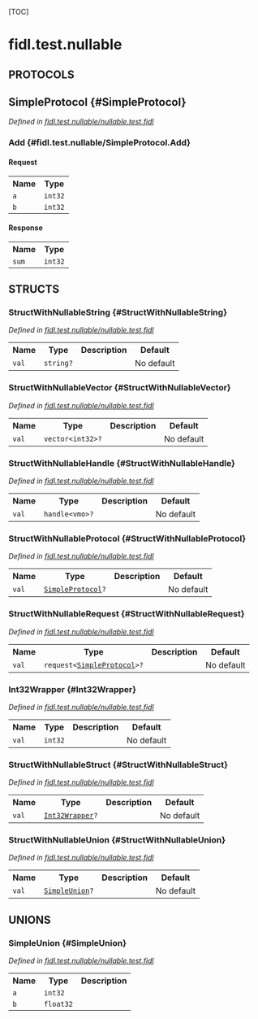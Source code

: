 [TOC]

# fidl.test.nullable


## **PROTOCOLS**

## SimpleProtocol {#SimpleProtocol}
*Defined in [fidl.test.nullable/nullable.test.fidl](https://fuchsia.googlesource.com/fuchsia/+/master/nullable.test.fidl#17)*


### Add {#fidl.test.nullable/SimpleProtocol.Add}


#### Request
<table>
    <tr><th>Name</th><th>Type</th></tr>
    <tr>
            <td><code>a</code></td>
            <td>
                <code>int32</code>
            </td>
        </tr><tr>
            <td><code>b</code></td>
            <td>
                <code>int32</code>
            </td>
        </tr></table>


#### Response
<table>
    <tr><th>Name</th><th>Type</th></tr>
    <tr>
            <td><code>sum</code></td>
            <td>
                <code>int32</code>
            </td>
        </tr></table>



## **STRUCTS**

### StructWithNullableString {#StructWithNullableString}
*Defined in [fidl.test.nullable/nullable.test.fidl](https://fuchsia.googlesource.com/fuchsia/+/master/nullable.test.fidl#5)*



<table>
    <tr><th>Name</th><th>Type</th><th>Description</th><th>Default</th></tr><tr>
            <td><code>val</code></td>
            <td>
                <code>string?</code>
            </td>
            <td></td>
            <td>No default</td>
        </tr>
</table>

### StructWithNullableVector {#StructWithNullableVector}
*Defined in [fidl.test.nullable/nullable.test.fidl](https://fuchsia.googlesource.com/fuchsia/+/master/nullable.test.fidl#9)*



<table>
    <tr><th>Name</th><th>Type</th><th>Description</th><th>Default</th></tr><tr>
            <td><code>val</code></td>
            <td>
                <code>vector&lt;int32&gt;?</code>
            </td>
            <td></td>
            <td>No default</td>
        </tr>
</table>

### StructWithNullableHandle {#StructWithNullableHandle}
*Defined in [fidl.test.nullable/nullable.test.fidl](https://fuchsia.googlesource.com/fuchsia/+/master/nullable.test.fidl#13)*



<table>
    <tr><th>Name</th><th>Type</th><th>Description</th><th>Default</th></tr><tr>
            <td><code>val</code></td>
            <td>
                <code>handle&lt;vmo&gt;?</code>
            </td>
            <td></td>
            <td>No default</td>
        </tr>
</table>

### StructWithNullableProtocol {#StructWithNullableProtocol}
*Defined in [fidl.test.nullable/nullable.test.fidl](https://fuchsia.googlesource.com/fuchsia/+/master/nullable.test.fidl#21)*



<table>
    <tr><th>Name</th><th>Type</th><th>Description</th><th>Default</th></tr><tr>
            <td><code>val</code></td>
            <td>
                <code><a class='link' href='#SimpleProtocol'>SimpleProtocol</a>?</code>
            </td>
            <td></td>
            <td>No default</td>
        </tr>
</table>

### StructWithNullableRequest {#StructWithNullableRequest}
*Defined in [fidl.test.nullable/nullable.test.fidl](https://fuchsia.googlesource.com/fuchsia/+/master/nullable.test.fidl#25)*



<table>
    <tr><th>Name</th><th>Type</th><th>Description</th><th>Default</th></tr><tr>
            <td><code>val</code></td>
            <td>
                <code>request&lt;<a class='link' href='#SimpleProtocol'>SimpleProtocol</a>&gt;?</code>
            </td>
            <td></td>
            <td>No default</td>
        </tr>
</table>

### Int32Wrapper {#Int32Wrapper}
*Defined in [fidl.test.nullable/nullable.test.fidl](https://fuchsia.googlesource.com/fuchsia/+/master/nullable.test.fidl#29)*



<table>
    <tr><th>Name</th><th>Type</th><th>Description</th><th>Default</th></tr><tr>
            <td><code>val</code></td>
            <td>
                <code>int32</code>
            </td>
            <td></td>
            <td>No default</td>
        </tr>
</table>

### StructWithNullableStruct {#StructWithNullableStruct}
*Defined in [fidl.test.nullable/nullable.test.fidl](https://fuchsia.googlesource.com/fuchsia/+/master/nullable.test.fidl#33)*



<table>
    <tr><th>Name</th><th>Type</th><th>Description</th><th>Default</th></tr><tr>
            <td><code>val</code></td>
            <td>
                <code><a class='link' href='#Int32Wrapper'>Int32Wrapper</a>?</code>
            </td>
            <td></td>
            <td>No default</td>
        </tr>
</table>

### StructWithNullableUnion {#StructWithNullableUnion}
*Defined in [fidl.test.nullable/nullable.test.fidl](https://fuchsia.googlesource.com/fuchsia/+/master/nullable.test.fidl#42)*



<table>
    <tr><th>Name</th><th>Type</th><th>Description</th><th>Default</th></tr><tr>
            <td><code>val</code></td>
            <td>
                <code><a class='link' href='#SimpleUnion'>SimpleUnion</a>?</code>
            </td>
            <td></td>
            <td>No default</td>
        </tr>
</table>







## **UNIONS**

### SimpleUnion {#SimpleUnion}
*Defined in [fidl.test.nullable/nullable.test.fidl](https://fuchsia.googlesource.com/fuchsia/+/master/nullable.test.fidl#37)*


<table>
    <tr><th>Name</th><th>Type</th><th>Description</th></tr><tr>
            <td><code>a</code></td>
            <td>
                <code>int32</code>
            </td>
            <td></td>
        </tr><tr>
            <td><code>b</code></td>
            <td>
                <code>float32</code>
            </td>
            <td></td>
        </tr></table>







